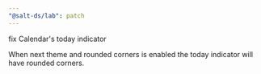 ```yaml
---
"@salt-ds/lab": patch
---
```


fix Calendar's today indicator

When next theme and rounded corners is enabled the today indicator will have rounded corners.

